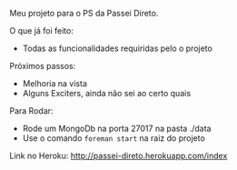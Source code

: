 Meu projeto para o PS da Passei Direto.

O que já foi feito:
  - Todas as funcionalidades requiridas pelo o projeto

Próximos passos:
  - Melhoria na vista
  - Alguns Exciters, ainda não sei ao certo quais


Para Rodar:
  - Rode um MongoDb na porta 27017 na pasta ./data
  - Use o comando 
    ```foreman start``` 
    na raiz do projeto

Link no Heroku:
  http://passei-direto.herokuapp.com/index
